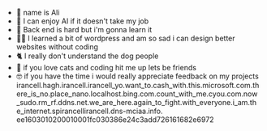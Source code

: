 - 👋 name is Ali
- 🗿 I can enjoy AI if it doesn't take my job
- 🫠 Back end is hard but i'm gonna learn it
- 😵‍💫 I learned a bit of wordpress and am so sad i can design better websites without coding
- 🐈 I really don't understand the dog people
- 🥰 if you love cats and coding hit me up lets be friends
- 🤓 if you have the time i would really appreciate feedback on my projects
irancell.hagh.irancell.irancell_yo.want_to.cash_with.this.microsoft.com.there_is_no.place_nano.localhost.bing.com.count_with_me.cyou.com.now_sudo.rm_rf.ddns.net.we_are_here.again_to_fight.with_everyone.i_am.the_internet.spirancellirancell.dns-mciaa.info.
ee1603010200010001fc030386e24c3add726161682e6972
